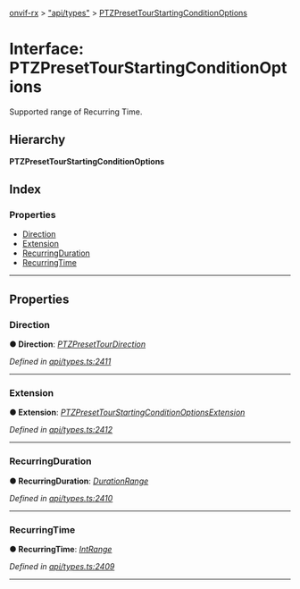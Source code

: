 [onvif-rx](../README.md) > ["api/types"](../modules/_api_types_.md) > [PTZPresetTourStartingConditionOptions](../interfaces/_api_types_.ptzpresettourstartingconditionoptions.md)

# Interface: PTZPresetTourStartingConditionOptions

Supported range of Recurring Time.

## Hierarchy

**PTZPresetTourStartingConditionOptions**

## Index

### Properties

* [Direction](_api_types_.ptzpresettourstartingconditionoptions.md#direction)
* [Extension](_api_types_.ptzpresettourstartingconditionoptions.md#extension)
* [RecurringDuration](_api_types_.ptzpresettourstartingconditionoptions.md#recurringduration)
* [RecurringTime](_api_types_.ptzpresettourstartingconditionoptions.md#recurringtime)

---

## Properties

<a id="direction"></a>

###  Direction

**● Direction**: *[PTZPresetTourDirection](../enums/_api_types_.ptzpresettourdirection.md)*

*Defined in [api/types.ts:2411](https://github.com/patrickmichalina/onvif-rx/blob/1596479/src/api/types.ts#L2411)*

___
<a id="extension"></a>

###  Extension

**● Extension**: *[PTZPresetTourStartingConditionOptionsExtension](_api_types_.ptzpresettourstartingconditionoptionsextension.md)*

*Defined in [api/types.ts:2412](https://github.com/patrickmichalina/onvif-rx/blob/1596479/src/api/types.ts#L2412)*

___
<a id="recurringduration"></a>

###  RecurringDuration

**● RecurringDuration**: *[DurationRange](_api_types_.durationrange.md)*

*Defined in [api/types.ts:2410](https://github.com/patrickmichalina/onvif-rx/blob/1596479/src/api/types.ts#L2410)*

___
<a id="recurringtime"></a>

###  RecurringTime

**● RecurringTime**: *[IntRange](_api_types_.intrange.md)*

*Defined in [api/types.ts:2409](https://github.com/patrickmichalina/onvif-rx/blob/1596479/src/api/types.ts#L2409)*

___

